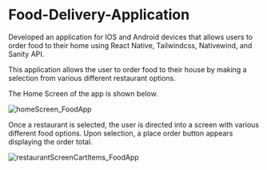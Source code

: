 # Food-Delivery-Application
Developed an application for IOS and Android devices that allows users to order food to their home using React Native, Tailwindcss, Nativewind, and Sanity API.

This application allows the user to order food to their house by making a selection from various different restaurant options. 

The Home Screen of the app is shown below. 

![homeScreen_FoodApp](https://github.com/Dennisolod/Food-Delivery-Application/assets/63871634/78988015-20ea-491e-a98f-f43fd51a8822) 


Once a restaurant is selected, the user is directed into a screen with various different food options. Upon selection, a place order button appears displaying the order total.

![restaurantScreenCartItems_FoodApp](https://github.com/Dennisolod/Food-Delivery-Application/assets/63871634/b332c516-ab2e-41b8-bf04-f411819626ef)
